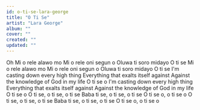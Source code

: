 ```yaml
---
id: o-ti-se-lara-george
title: "O Ti Se"
artist: "Lara George"
album: ""
cover: ""
created: ""
updated: ""
---
```


Oh
Mi o rele alawo mo
Mi o rele oni segun o
Oluwa ti soro midayo
O ti se
Mi o rele alawo mo
Mi o rele oni segun o
Oluwa ti soro midayo
O ti se
I'm casting down every high thing
Everything that exalts itself against
Against the knowledge of God in my life
O ti se o
I'm casting down every high thing
Everything that exalts itself against
Against the knowledge of God in my life
O ti se o
O ti se, o ti se, o ti se
Baba ti se, o ti se, o ti se
O ti se o, o ti se o
O ti se, o ti se, o ti se
Baba ti se, o ti se, o ti se
O ti se o, o ti se o
